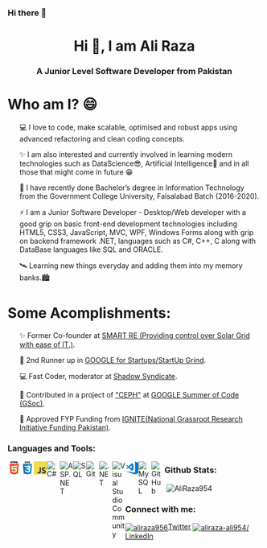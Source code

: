 ### Hi there 👋

<!--
**AliRaza954/AliRaza954** is a ✨ _special_ ✨ repository because its `README.md` (this file) appears on your GitHub profile.

Here are some ideas to get you started:

- 🔭 I’m currently working on ...
- 🌱 I’m currently learning ...
- 👯 I’m looking to collaborate on ...
- 🤔 I’m looking for help with ...
- 💬 Ask me about ...
- 📫 How to reach me: ...
- 😄 Pronouns: ...
- ⚡ Fun fact: ...
-->
<h1 align="center">Hi 👋, I am Ali Raza</h1>
<h3 align="center"> A Junior Level Software Developer  from Pakistan</h3>

# Who am I? 😄
<p>
<list>
<ul> 💻 I love to code, make scalable, optimised and robust apps using advanced refactoring and clean coding concepts. </ul>
<ul> ✨ I am also interested and currently involved in learning modern technologies such as DataScience😎, Artificial Intelligence🤖 and in all those that might come in future 😁</ul>
<ul> 🌱 I have recently done Bachelor’s degree in Information Technology from the Government College University, Faisalabad Batch (2016-2020). </ul>
<ul> ⚡️ I am a Junior Software Developer - Desktop/Web developer with a good grip on basic front-end development technologies including HTML5, CSS3, JavaScript, MVC, WPF, Windows Forms along with grip on backend framework .NET, languages such as C#, C++, C along with DataBase languages like SQL and ORACLE. </ul>
<ul> 🛰 Learning new things everyday and adding them into my memory banks.🏙 </ul>
</list>
</p>
<div></div>

# Some Acomplishments: 
<p>
  <list>
    <ul> ✨ Former Co-founder at <a href = "https://www.facebook.com/SmarPVS">SMART RE (Providing control over Solar Grid with ease of IT.)</a>.</ul>
    <ul> 🔭 2nd Runner up in <a href = "https://www.facebook.com/SmarPVS/photos/a.107016540782723/107017530782624">GOOGLE for Startups/StartUp Grind</a>.</ul>
    <ul> 💻 Fast Coder, moderator at <a href = "https://discord.com/channels/612170980718280724/613595782116933651">Shadow Syndicate</a>.</ul>
    <ul> 🤝 Contributed in a project of <a href = "https://ceph.io/gsoc-2020/">"CEPH"</a> at <a href = "https://summerofcode.withgoogle.com/archive/2020/projects/6519627653316608/">GOOGLE Summer of Code (GSoc)</a>.</ul>
    <ul> 🚀 Approved FYP Funding from <a href = "https://drive.google.com/file/d/1zqAjIFk0ynvJS15RNdIp--D8FUSG161L/view?usp=sharing">IGNITE(National Grassroot Research Initiative Funding Pakistan)</a>.</ul>
  </list>
</p>
<div></div>

### Languages and Tools:

<img align="left" alt="HTML5" width="26px" src="https://raw.githubusercontent.com/github/explore/80688e429a7d4ef2fca1e82350fe8e3517d3494d/topics/html/html.png" />
<img align="left" alt="CSS3" width="26px" src="https://raw.githubusercontent.com/github/explore/80688e429a7d4ef2fca1e82350fe8e3517d3494d/topics/css/css.png" />
<img align="left" alt="JavaScript" width="26px" src="https://raw.githubusercontent.com/github/explore/80688e429a7d4ef2fca1e82350fe8e3517d3494d/topics/javascript/javascript.png" />
<img align="left" alt="C#" width="26px" src="https://camo.githubusercontent.com/52045ed9d775b4ac9286e51c28b878edca6bb1750815b423c8d06c7976040ab7/68747470733a2f2f6d617274696e63686176657a2e6769746875622e696f2f4173736574732f4c6f676f732f6373686172702e737667" />
<img align="left" alt="ASP.NET" width="26px" src="https://a43d55f6a02c4be185ce-9cfa4cf7c673a59966ad8296f4c88804.ssl.cf3.rackcdn.com/UsersOnline/ASP-net-logo.png" />
<img align="left" alt="SQL" width="26px" src="https://w7.pngwing.com/pngs/28/601/png-transparent-sql-logo-illustration-microsoft-azure-sql-database-microsoft-sql-server-database-blue-text-logo-thumbnail.png" />
<img align="left" alt="Git" width="26px" src="https://e7.pngegg.com/pngimages/713/558/png-clipart-computer-icons-pro-git-github-logo-text-logo-thumbnail.png" />
<img align="left" alt=".NET" width="26px" src="https://d1yjjnpx0p53s8.cloudfront.net/styles/logo-thumbnail/s3/072015/ms-.net-framework.jpg?itok=_sHbgY_h" />
<img align="left" alt="Visual Studio Community" width="26px" src="https://upload.wikimedia.org/wikipedia/commons/thumb/c/cd/Visual_Studio_2017_Logo.svg/1024px-Visual_Studio_2017_Logo.svg.png" />
<img align="left" alt="Visual Studio Code" width="26px" src="https://raw.githubusercontent.com/github/explore/80688e429a7d4ef2fca1e82350fe8e3517d3494d/topics/visual-studio-code/visual-studio-code.png" />
<img align="left" alt="MySQL" width="26px" src="https://timebusinessnews.com/wp-content/uploads/MySQL-%E0%B8%84%E0%B8%B7%E0%B8%AD%E0%B8%AD%E0%B8%B0%E0%B9%84%E0%B8%A3.png" />
<img align="left" alt="GitHub" width="26px" src="https://image.flaticon.com/icons/png/512/25/25231.png" />
<div></div>


### Github Stats: 
<p>&nbsp;<img align="center" src="https://github-readme-stats.vercel.app/api?username=AliRaza954&show_icons=true&locale=en" alt="AliRaza954" /></p>

### Connect with me:
<p align="left">
<a href="https://twitter.com/aliraza956" target="blank"><img align="center" src="https://cdn.jsdelivr.net/npm/simple-icons@3.0.1/icons/twitter.svg" alt="aliraza956" height="30" width="40" />Twitter</a>
<a href="https://www.linkedin.com/in/aliraza-ali954/" target="blank"><img align="center" src="https://cdn.jsdelivr.net/npm/simple-icons@3.0.1/icons/linkedin.svg" alt="aliraza-ali954/" height="30" width="40" />LinkedIn</a>
</p>
